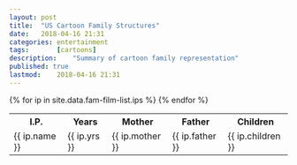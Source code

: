 ```yaml
---
layout: post
title: 	"US Cartoon Family Structures"
date:	2018-04-16 21:31
categories:	entertainment
tags:		[cartoons] 
description: 	"Summary of cartoon family representation"
published: true
lastmod:	2018-04-16 21:31
---
```


<table id="ff_table">
	<tr>
		<th>I.P.</th>
		<th>Years</th>
		<th>Mother</th>
		<th>Father</th>
		<th>Children</th>
	</tr>
	{% for ip in site.data.fam-film-list.ips %}
	<tr>
		<td>
			{{ ip.name }}
		</td>
		<td>
			{{ ip.yrs }}
		</td>
		<td>
			{{ ip.mother }}
		</td>
		<td>
			{{ ip.father }}
		</td>
		<td>
			{{ ip.children }}
		</td>
	</tr>
	{% endfor %}
</table>

